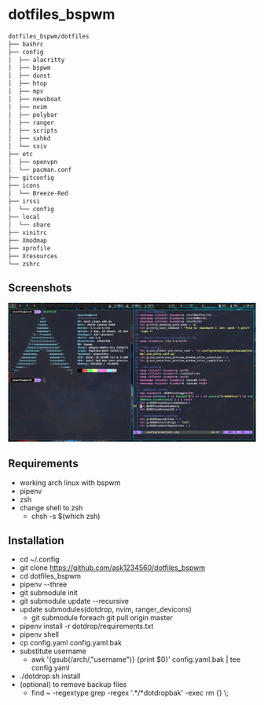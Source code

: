# dotfiles_bspwm
```
dotfiles_bspwm/dotfiles
├── bashrc
├── config
│  ├── alacritty
│  ├── bspwm
│  ├── dunst
│  ├── htop
│  ├── mpv
│  ├── newsboat
│  ├── nvim
│  ├── polybar
│  ├── ranger
│  ├── scripts
│  ├── sxhkd
│  └── sxiv
├── etc
│  ├── openvpn
│  └── pacman.conf
├── gitconfig
├── icons
│  └── Breeze-Red
├── irssi
│  └── config
├── local
│  └── share
├── xinitrc
├── Xmodmap
├── xprofile
├── Xresources
└── zshrc
```

## Screenshots
<img src="Screenshots/Screenshot_from_2020-04-24_16:12:39.png" width=1000px>


## Requirements
* working arch linux with bspwm
* pipenv
* zsh
* change shell to zsh
  * chsh -s $(which zsh)

## Installation 
* cd ~/.config
* git clone https://github.com/ask1234560/dotfiles_bspwm
* cd dotfiles_bspwm
* pipenv --three
* git submodule init 
* git submodule update --recursive 
* update submodules(dotdrop, nvim, ranger_devicons)
   * git submodule foreach git pull origin master
* pipenv install -r dotdrop/requirements.txt
* pipenv shell
* cp config.yaml config.yaml.bak
* substitute username 
   * awk '{gsub(/arch/,"username")} {print $0}' config.yaml.bak | tee config.yaml
* ./dotdrop.sh install
* (optional) to remove backup files
   * find ~ -regextype grep -regex '.*/*dotdropbak' -exec rm {} \\;
